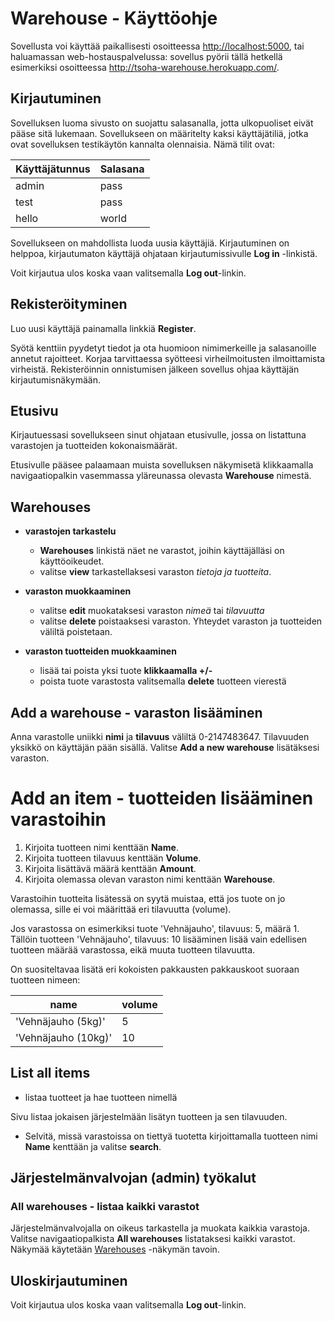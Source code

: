 # Warehouse - Käyttöohje

Sovellusta voi käyttää paikallisesti osoitteessa <http://localhost:5000>, tai haluamassan web-hostauspalvelussa: sovellus pyörii tällä hetkellä esimerkiksi osoitteessa <http://tsoha-warehouse.herokuapp.com/>.

## Kirjautuminen

Sovelluksen luoma sivusto on suojattu salasanalla, jotta ulkopuoliset eivät pääse sitä lukemaan. Sovellukseen on määritelty kaksi käyttäjätiliä, jotka ovat sovelluksen testikäytön kannalta olennaisia. Nämä tilit ovat:

| Käyttäjätunnus   | Salasana   |
| ---------------- | ---------- |
| admin            | pass       |
| test             | pass       |
| hello            | world      |

Sovellukseen on mahdollista luoda uusia käyttäjiä. Kirjautuminen on helppoa, kirjautumaton käyttäjä ohjataan kirjautumissivulle __Log in__ -linkistä. 

Voit kirjautua ulos koska vaan valitsemalla __Log out__-linkin.

## Rekisteröityminen

Luo uusi käyttäjä painamalla linkkiä __Register__.

Syötä kenttiin pyydetyt tiedot ja ota huomioon nimimerkeille ja salasanoille annetut rajoitteet. Korjaa tarvittaessa syötteesi virheilmoitusten ilmoittamista virheistä. Rekisteröinnin onnistumisen jälkeen sovellus ohjaa käyttäjän kirjautumisnäkymään.

## Etusivu

Kirjautuessasi sovellukseen sinut ohjataan etusivulle, jossa on listattuna varastojen ja tuotteiden kokonaismäärät.

Etusivulle pääsee palaamaan muista sovelluksen näkymisetä klikkaamalla navigaatiopalkin vasemmassa yläreunassa olevasta __Warehouse__ nimestä.

## Warehouses 

- __varastojen tarkastelu__
    - __Warehouses__ linkistä näet ne varastot, joihin käyttäjälläsi on käyttöoikeudet.
    - valitse __view__ tarkastellaksesi varaston _tietoja ja tuotteita_.  

- __varaston muokkaaminen__
    - valitse __edit__ muokataksesi varaston _nimeä_ tai _tilavuutta_  
    - valitse __delete__ poistaaksesi varaston. Yhteydet varaston ja tuotteiden väliltä poistetaan.  

- __varaston tuotteiden muokkaaminen__
    - lisää tai poista yksi tuote __klikkaamalla +/-__
    - poista tuote varastosta valitsemalla __delete__ tuotteen vierestä


## Add a warehouse - varaston lisääminen

Anna varastolle uniikki __nimi__ ja __tilavuus__ väliltä 0-2147483647. Tilavuuden yksikkö on käyttäjän pään sisällä. Valitse __Add a new warehouse__ lisätäksesi varaston.

# Add an item - tuotteiden lisääminen varastoihin

1. Kirjoita tuotteen nimi kenttään __Name__.  
2. Kirjoita tuotteen tilavuus kenttään __Volume__.
3. Kirjoita lisättävä määrä kenttään __Amount__.
4. Kirjoita olemassa olevan varaston nimi kenttään __Warehouse__.

Varastoihin tuotteita lisätessä on syytä muistaa, että jos tuote on jo olemassa, sille ei voi määrittää eri tilavuutta (volume).

Jos varastossa on esimerkiksi tuote 'Vehnäjauho', tilavuus: 5, määrä 1.
Tällöin tuotteen 'Vehnäjauho', tilavuus: 10 lisääminen lisää vain edellisen tuotteen määrää varastossa, eikä muuta tuotteen tilavuutta.  

On suositeltavaa lisätä eri kokoisten pakkausten pakkauskoot suoraan tuotteen nimeen:  

| name                  | volume |
| ----------------------| ------ |
| 'Vehnäjauho (5kg)'    | 5      |
| 'Vehnäjauho (10kg)'   | 10     |


## List all items 

- listaa tuotteet ja hae tuotteen nimellä  

Sivu listaa jokaisen järjestelmään lisätyn tuotteen ja sen tilavuuden.  

- Selvitä, missä varastoissa on tiettyä tuotetta kirjoittamalla tuotteen nimi __Name__ kenttään ja valitse __search__.

## Järjestelmänvalvojan (admin) työkalut

### All warehouses - listaa kaikki varastot

Järjestelmänvalvojalla on oikeus tarkastella ja muokata kaikkia varastoja. Valitse navigaatiopalkista __All warehouses__ listataksesi kaikki varastot. Näkymää käytetään [Warehouses](../blob/master/documentation/user_guide.md#Warehouses) -näkymän tavoin.

## Uloskirjautuminen

Voit kirjautua ulos koska vaan valitsemalla __Log out__-linkin.
